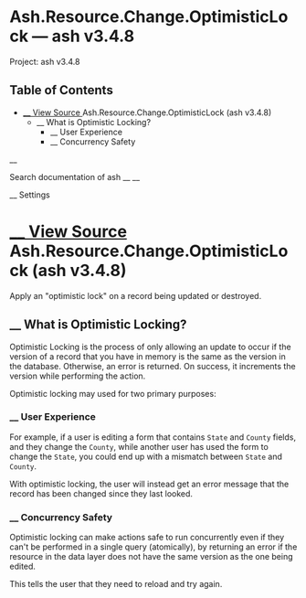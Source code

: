 # Ash.Resource.Change.OptimisticLock — ash v3.4.8

Project: ash v3.4.8

## Table of Contents

- [ __ View Source ](external_link) Ash.Resource.Change.OptimisticLock (ash v3.4.8)
  - __ What is Optimistic Locking?
    - __ User Experience
    - __ Concurrency Safety

__

Search documentation of ash __ __

__ Settings

#  [ __ View Source ](external_link) Ash.Resource.Change.OptimisticLock (ash v3.4.8)

Apply an "optimistic lock" on a record being updated or destroyed.

##  __ What is Optimistic Locking?

Optimistic Locking is the process of only allowing an update to occur if the version of a record that you have in memory is the same as the version in the database. Otherwise, an error is returned. On success, it increments the version while performing the action.

Optimistic locking may used for two primary purposes:

###  __ User Experience

For example, if a user is editing a form that contains `State` and `County` fields, and they change the `County`, while another user has used the form to change the `State`, you could end up with a mismatch between `State` and `County`.

With optimistic locking, the user will instead get an error message that the record has been changed since they last looked.

###  __ Concurrency Safety

Optimistic locking can make actions safe to run concurrently even if they can't be performed in a single query (atomically), by returning an error if the resource in the data layer does not have the same version as the one being edited.

This tells the user that they need to reload and try again.
